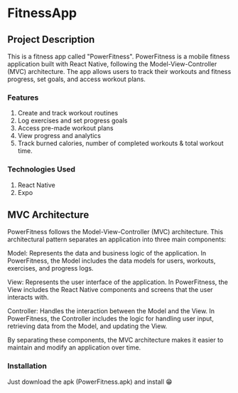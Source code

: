 # FitnessApp

## Project Description

This is a fitness app called "PowerFitness". PowerFitness is a mobile fitness application built with React Native, following the Model-View-Controller (MVC) architecture. The app allows users to track their workouts and fitness progress, set goals, and access workout plans.

### Features

1. Create and track workout routines
2. Log exercises and set progress goals
3. Access pre-made workout plans
4. View progress and analytics
5. Track burned calories, number of completed workouts & total workout time.

### Technologies Used

1. React Native
2. Expo

## MVC Architecture

PowerFitness follows the Model-View-Controller (MVC) architecture. This architectural pattern separates an application into three main components:

Model: Represents the data and business logic of the application. In PowerFitness, the Model includes the data models for users, workouts, exercises, and progress logs.

View: Represents the user interface of the application. In PowerFitness, the View includes the React Native components and screens that the user interacts with.

Controller: Handles the interaction between the Model and the View. In PowerFitness, the Controller includes the logic for handling user input, retrieving data from the Model, and updating the View.

By separating these components, the MVC architecture makes it easier to maintain and modify an application over time.

### Installation

Just download the apk (PowerFitness.apk) and install 😁
